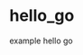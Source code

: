 # hello_go
example hello go


<!-- Security scan triggered at 2025-09-02 01:33:37 -->

<!-- Security scan triggered at 2025-09-02 15:51:49 -->

<!-- Security scan triggered at 2025-09-09 05:32:45 -->

<!-- Security scan triggered at 2025-09-09 05:58:29 -->

<!-- Security scan triggered at 2025-09-28 15:35:44 -->

<!-- Security scan triggered at 2025-09-28 16:08:46 -->